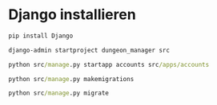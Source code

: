 

# Django installieren

``` cmd
pip install Django
```

``` cmd
django-admin startproject dungeon_manager src
```

``` cmd
python src/manage.py startapp accounts src/apps/accounts
```


``` cmd
python src/manage.py makemigrations
```
``` cmd
python src/manage.py migrate
```